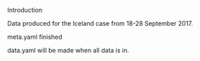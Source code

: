 Introduction

Data produced for the Iceland case from 18-28 September 2017.

meta.yaml finished

data.yaml will be made when all data is in.
